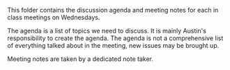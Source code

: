 This folder contains the discussion agenda and meeting notes for each in class meetings on Wednesdays.

The agenda is a list of topics we need to discuss. 
It is mainly Austin's responsibility to create the agenda.
The agenda is not a comprehensive list of everything talked about in the meeting, new issues may be brought up.

Meeting notes are taken by a dedicated note taker.
